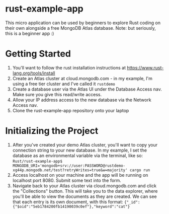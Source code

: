 # rust-example-app
This micro application can be used by beginners to explore Rust coding on their own alongside a free MongoDB Atlas database. Note: but seriously, this is a beginner app :)

# Getting Started
1. You'll want to follow the rust installation instructions at https://www.rust-lang.org/tools/install
2. Create an Atlas cluster at cloud.mongodb.com - in my example, I'm using a free tier cluster and I've called it `rustdemo`
3. Create a database user via the Atlas UI under the  Database Access nav. Make sure you give this read/write access.
4. Allow your IP address access to the new database via the Network Access nav.
5. Clone the rust-example-app repository onto your laptop


# Initializing the Project
1. After you've created your demo Atlas cluster, you'll want to copy your connection string to your new database. In my example, I set the database as an environmental variable via the terminal, like so:
`Rust/rust-example-app$ MONGODB_URI='mongodb+srv://user:PASSWORD@rustdemo-xg44p.mongodb.net/test?retryWrites=true&w=majority' cargo run`
2. Access localhost on your machine and the app will be running on localhost port 8080. Submit some text into the form. 
3. Navigate back to your Atlas cluster via cloud.mongodb.com and click the "Collections" button. This will take you to the data explorer, where you'll be able to view the documents as they are created. We can see that each entry is its own document, with this format:
`{"_id":{"$oid":"5eb1784200fb14190039c0ef"},"keyword":"cat"}`







